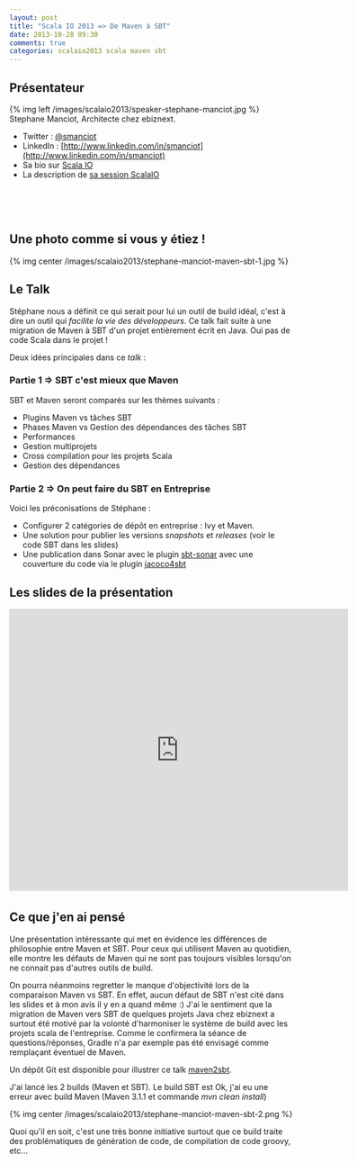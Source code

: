 ```yaml
---
layout: post
title: "Scala IO 2013 => De Maven à SBT"
date: 2013-10-28 09:30
comments: true
categories: scalaio2013 scala maven sbt
---
```


## Présentateur
{% img left /images/scalaio2013/speaker-stephane-manciot.jpg %}
Stephane Manciot, Architecte chez ebiznext.

* Twitter : [@smanciot](https://twitter.com/smanciot)
* LinkedIn : [http://www.linkedin.com/in/smanciot](http://www.linkedin.com/in/smanciot)
* Sa bio sur [Scala IO](http://scala.io/speakers/stephane-manciot.html)
* La description de [sa session ScalaIO](http://scala.io/events/de-maven-a-sbt.html)

<br><br><br>
## Une photo comme si vous y étiez !

{% img center /images/scalaio2013/stephane-manciot-maven-sbt-1.jpg %}


## Le Talk
Stéphane nous a définit ce qui serait pour lui un outil de build idéal, c'est à dire un outil qui _facilite la vie des développeurs_. Ce talk fait suite à une migration de Maven à SBT d'un projet entièrement écrit en Java. Oui pas de code Scala dans le projet !

Deux idées principales dans ce _talk_ :

### Partie 1 => SBT c'est mieux que Maven
SBT et Maven seront comparés sur les thèmes suivants :

* Plugins Maven vs tâches SBT
* Phases Maven vs Gestion des dépendances des tâches SBT
* Performances
* Gestion multiprojets
* Cross compilation pour les projets Scala
* Gestion des dépendances

### Partie 2 => On peut faire du SBT en Entreprise

Voici les préconisations de Stéphane :

* Configurer 2 catégories de dépôt en entreprise : Ivy et Maven.
* Une solution pour publier les versions _snapshots_ et _releases_ (voir le code SBT dans les slides)
* Une publication dans Sonar avec le plugin [sbt-sonar](https://github.com/ebiznext/sbt-sonar) avec une couverture du code via le plugin [jacoco4sbt](https://bitbucket.org/jmhofer/jacoco4sbt)


## Les slides de la présentation
<iframe src="http://www.slideshare.net/slideshow/embed_code/27564746" width="600" height="500" frameborder="0" marginwidth="0" marginheight="0" scrolling="no" style="border:1px solid #CCC;border-width:1px 1px 0;margin-bottom:5px" allowfullscreen> </iframe>

## Ce que j'en ai pensé
Une présentation intéressante qui met en évidence les différences de philosophie entre Maven et SBT. Pour ceux qui utilisent Maven au quotidien, elle montre les défauts de Maven qui ne sont pas toujours visibles lorsqu'on ne connait pas d'autres outils de build.

On pourra néanmoins regretter le manque d'objectivité lors de la comparaison Maven vs SBT. En effet, aucun défaut de SBT n'est cité dans les slides et à mon avis il y en a quand même :) J'ai le sentiment que la migration de Maven vers SBT de quelques projets Java chez ebiznext a surtout été motivé par la volonté d'harmoniser le système de build avec les projets scala de l'entreprise. Comme le confirmera la séance de questions/réponses, Gradle n'a par exemple pas été envisagé comme remplaçant éventuel de Maven.

Un dépôt Git est disponible pour illustrer ce talk [maven2sbt](https://github.com/ebiznext/maven2sbt). 

J'ai lancé les 2 builds (Maven et SBT). Le build SBT est Ok, j'ai eu une erreur avec build Maven (Maven 3.1.1 et commande _mvn clean install_)

{% img center /images/scalaio2013/stephane-manciot-maven-sbt-2.png %}

Quoi qu'il en soit, c'est une très bonne initiative surtout que ce build traite des problématiques de génération de code, de compilation de code groovy, etc...







